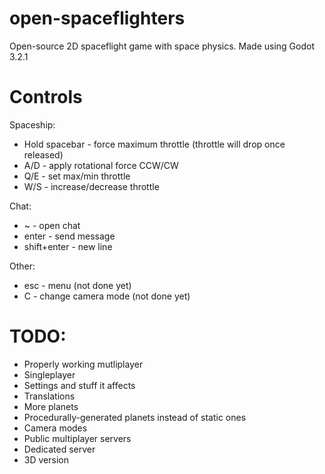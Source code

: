 # open-spaceflighters
Open-source 2D spaceflight game with space physics. Made using Godot 3.2.1

# Controls
Spaceship:
- Hold spacebar - force maximum throttle (throttle will drop once released)
- A/D - apply rotational force CCW/CW
- Q/E - set max/min throttle
- W/S - increase/decrease throttle

Chat:
- ~ - open chat
- enter - send message
- shift+enter - new line

Other: 
- esc - menu (not done yet)
- C - change camera mode (not done yet)

# TODO:
- Properly working mutliplayer
- Singleplayer
- Settings and stuff it affects
- Translations
- More planets
- Procedurally-generated planets instead of static ones
- Camera modes
- Public multiplayer servers
- Dedicated server
- 3D version
